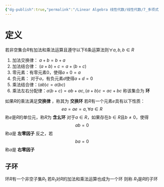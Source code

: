 ```yaml
---
{"dg-publish":true,"permalink":"/Linear Algebra 线性代数/线性代数/7_多项式/环/","tags":["线代","定理"]}
---
```


# 定义
若非空集合$R$有加法和乘法运算且遵守以下$6$条运算法则$\forall a,b,b \in R$
1. 加法交换律： $a+b = b+a$
2. 加法结合律： $(a+b)+c = a + (b+c)$
3. 零元素：有零元素$0$，使得$a + 0 = a$
4. 负元素： 对于$a$，有负元素$d$使得$a+d = 0$
5. 乘法结合律：$(ab)c = a(bc)$
6. 乘法左右分配律：$a(b+c) = ab + ac , (a+b)c = ac + bc$
称该集合为 **环**

如果$R$的乘法满足**交换律** ，称其为 **交换环**
若$R$有一个元素$e$具有以下性质：
$$
ea = ae = a, \forall a \in R
$$
称$e$是$R$的单位元，称$R$为 **含幺环**
对于$a \in R$，如果存在$b \in R$且$b \ne 0$，使得
$$
ab  = 0
$$
称$a$是 **左零因子**
反之，若
$$
ba = 0
$$
称$a$是 **右零因子**

## 子环
环$R$有一个非空子集$R_{1}$
若$R_{1}$对$R$的加法和乘法运算也成为一个环
则称 $R_{1}$是$R$的子环
